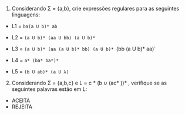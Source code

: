 1. Considerando Σ = {a,b}, crie expressões regulares para as seguintes linguagens: 

- L1 = `ba(a U b)* ab`

- L2 = `(a U b)* (aa U bb) (a U b)*`

- L3 = `(a U b)* (aa (a U b)* bb) (a U b)*
                `(bb (a U b)* aa)`

- L4 = `a* (ba* ba*)*`

- L5 = `(b U ab)* (a U λ)`

2. Considerando Σ = {a,b,c} e L = c * (b ∪ (ac* ))* , verifique se as seguintes palavras estão em L: 

- ACEITA
- REJEITA